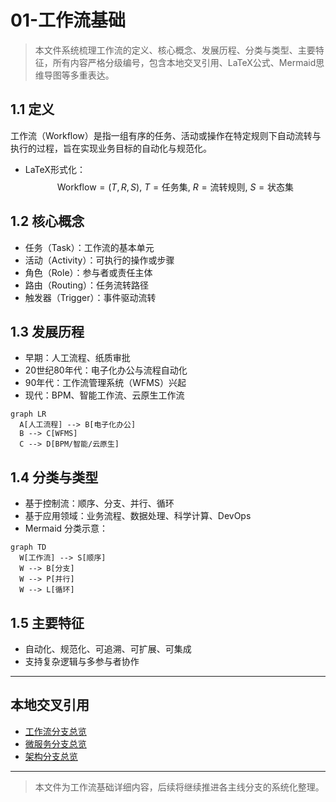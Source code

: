 # 01-工作流基础

> 本文件系统梳理工作流的定义、核心概念、发展历程、分类与类型、主要特征，所有内容严格分级编号，包含本地交叉引用、LaTeX公式、Mermaid思维导图等多重表达。

## 1.1 定义

工作流（Workflow）是指一组有序的任务、活动或操作在特定规则下自动流转与执行的过程，旨在实现业务目标的自动化与规范化。

- LaTeX形式化：
  $$
  \text{Workflow} = (T, R, S),~T=\text{任务集},~R=\text{流转规则},~S=\text{状态集}
  $$

## 1.2 核心概念

- 任务（Task）：工作流的基本单元
- 活动（Activity）：可执行的操作或步骤
- 角色（Role）：参与者或责任主体
- 路由（Routing）：任务流转路径
- 触发器（Trigger）：事件驱动流转

## 1.3 发展历程

- 早期：人工流程、纸质审批
- 20世纪80年代：电子化办公与流程自动化
- 90年代：工作流管理系统（WFMS）兴起
- 现代：BPM、智能工作流、云原生工作流

```mermaid
graph LR
  A[人工流程] --> B[电子化办公]
  B --> C[WFMS]
  C --> D[BPM/智能/云原生]
```

## 1.4 分类与类型

- 基于控制流：顺序、分支、并行、循环
- 基于应用领域：业务流程、数据处理、科学计算、DevOps
- Mermaid 分类示意：

```mermaid
graph TD
  W[工作流] --> S[顺序]
  W --> B[分支]
  W --> P[并行]
  W --> L[循环]
```

## 1.5 主要特征

- 自动化、规范化、可追溯、可扩展、可集成
- 支持复杂逻辑与多参与者协作

---

## 本地交叉引用

- [工作流分支总览](./Workflow.md)
- [微服务分支总览](./Microservices/00-Overview.md)
- [架构分支总览](./Architecture/00-Overview.md)

---

> 本文件为工作流基础详细内容，后续将继续推进各主线分支的系统化整理。

